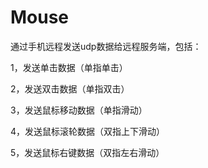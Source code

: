 # Mouse
通过手机远程发送udp数据给远程服务端，包括：

1，发送单击数据（单指单击）  

2，发送双击数据（单指双击）  

3，发送鼠标移动数据（单指滑动）  

4，发送鼠标滚轮数据（双指上下滑动）  

5，发送鼠标右键数据（双指左右滑动）
